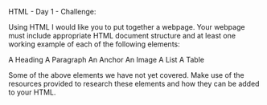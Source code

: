 HTML - Day 1 - Challenge:

Using HTML I would like you to put together a webpage. Your webpage must include appropriate HTML document structure and at least one working example of each of the following elements:

A Heading
A Paragraph
An Anchor
An Image
A List
A Table

Some of the above elements we have not yet covered. Make use of the resources provided to research these elements and how they can be added to your HTML.
